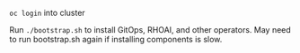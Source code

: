 `oc login` into cluster

Run `./bootstrap.sh` to install GitOps, RHOAI, and other operators.
May need to run bootstrap.sh again if installing components is slow.